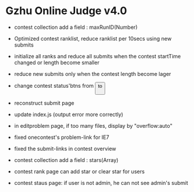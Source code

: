 # Gzhu Online Judge v4.0

* contest collection add a field : maxRunID(Number)
* Optimized contest ranklist, reduce ranklist per 10secs using new submits
* initialize all ranks and reduce all submits when the contest startTime changed or length become smaller
* reduce new submits only when the contest length become lager

* change contest status'btns from <button> to <a>

* reconstruct submit page
* update index.js (output error more correctly)

* in editproblem page, if too many files, display by "overflow:auto"

* fixed onecontest's problem-link for IE7
* fixed the submit-links in contest overview

* contest collection add a field : stars(Array)
* contest rank page can add star or clear star for users

* contest staus page: if user is not admin, he can not see admin's submit